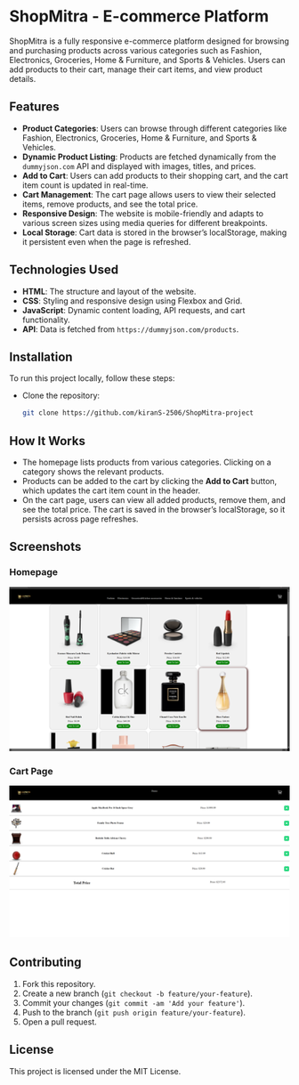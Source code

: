 # ShopMitra - E-commerce Platform

ShopMitra is a fully responsive e-commerce platform designed for browsing and purchasing products across various categories such as Fashion, Electronics, Groceries, Home & Furniture, and Sports & Vehicles. Users can add products to their cart, manage their cart items, and view product details.

## Features

- **Product Categories**: Users can browse through different categories like Fashion, Electronics, Groceries, Home & Furniture, and Sports & Vehicles.
- **Dynamic Product Listing**: Products are fetched dynamically from the `dummyjson.com` API and displayed with images, titles, and prices.
- **Add to Cart**: Users can add products to their shopping cart, and the cart item count is updated in real-time.
- **Cart Management**: The cart page allows users to view their selected items, remove products, and see the total price.
- **Responsive Design**: The website is mobile-friendly and adapts to various screen sizes using media queries for different breakpoints.
- **Local Storage**: Cart data is stored in the browser’s localStorage, making it persistent even when the page is refreshed.

## Technologies Used

- **HTML**: The structure and layout of the website.
- **CSS**: Styling and responsive design using Flexbox and Grid.
- **JavaScript**: Dynamic content loading, API requests, and cart functionality.
- **API**: Data is fetched from `https://dummyjson.com/products`.

## Installation

To run this project locally, follow these steps:

- Clone the repository:
    ```bash
    git clone https://github.com/kiranS-2506/ShopMitra-project
    ```

## How It Works

- The homepage lists products from various categories. Clicking on a category shows the relevant products.
- Products can be added to the cart by clicking the **Add to Cart** button, which updates the cart item count in the header.
- On the cart page, users can view all added products, remove them, and see the total price. The cart is saved in the browser’s localStorage, so it persists across page refreshes.

## Screenshots

### Homepage
![Homepage Screenshot](./images/Screenshot%201%20(1).png)

### Cart Page
![Cart Page Screenshot](./images/Screenshot%201%20(2).png)

## Contributing

1. Fork this repository.
2. Create a new branch (`git checkout -b feature/your-feature`).
3. Commit your changes (`git commit -am 'Add your feature'`).
4. Push to the branch (`git push origin feature/your-feature`).
5. Open a pull request.

## License

This project is licensed under the MIT License.


